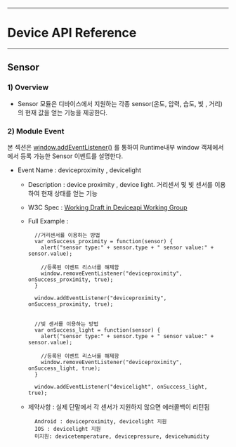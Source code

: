 <!--
{
	"id": 6509 ,
	
	"title": "Sensor",
	"outline": "Sensor 모듈은 디바이스에서 지원하는 각종 sensor(온도, 압력, 습도, 빛 , 거리) 의 현재 값을 얻는 기능을 제공한다. ",
	
	"tags" : ["runtime"],
	
	"order": [6, 5, 9],
	"thumbnail": "6.1.00.runtime_structure.png"
}
-->

----------

# Device API Reference 

----------

## Sensor  

### 1) Overview

- Sensor 모듈은 디바이스에서 지원하는 각종 sensor(온도, 압력, 습도, 빛 , 거리) 의 현재 값을 얻는 기능을 제공한다. 

### 2) Module Event

본 섹션은  [window.addEventListener()](https://developer.mozilla.org/en-US/docs/Web/API/EventTarget.addEventListener) 를 통하여 Runtime내부 window 객체에서에서 등록 가능한 Sensor 이벤트를 설명한다.

- Event Name : deviceproximity , devicelight

	- Description : device proximity , device light. 거리센서 및 빛 센서를 이용하여 현재 상태를 얻는 기능 
	- W3C Spec : [Working Draft in Deviceapi Working Group](http://www.w3.org/TR/2012/WD-proximity-20121206/)
	- Full Example :

			//거리센서를 이용하는 방법 
			var onSuccess_proximity = function(sensor) {
			  alert("sensor type:" + sensor.type + " sensor value:" + sensor.value);

			  //등록된 이벤트 리스너를 해제함 
			  window.removeEventListener("deviceproximity", onSuccess_proximity, true);
			}

			window.addEventListener("deviceproximity", onSuccess_proximity, true);


			//빛 센서를 이용하는 방법
			var onSuccess_light = function(sensor) {
			  alert("sensor type:" + sensor.type + " sensor value:" + sensor.value);
				
			  //등록된 이벤트 리스너를 해제함 
			  window.removeEventListener("deviceproximity", onSuccess_light, true);
			}
			
			window.addEventListener("devicelight", onSuccess_light, true);


	- 제약사항 : 실제 단말에서 각 센서가 지원하지 않으면 에러콜백이 리턴됨 

			Android : deviceproximity, devicelight 지원
			IOS : devicelight 지원
			미지원: devicetemperature, devicepressure, devicehumidity
